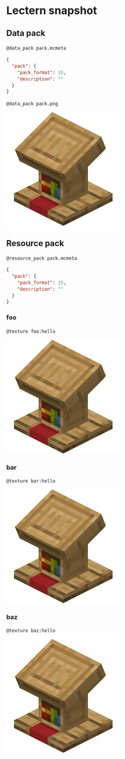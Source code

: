 # Lectern snapshot

## Data pack

`@data_pack pack.mcmeta`

```json
{
  "pack": {
    "pack_format": 15,
    "description": ""
  }
}
```

`@data_pack pack.png`

![data_pack.png](pack.png)

## Resource pack

`@resource_pack pack.mcmeta`

```json
{
  "pack": {
    "pack_format": 15,
    "description": ""
  }
}
```

### foo

`@texture foo:hello`

![texture.png](hello.png)

### bar

`@texture bar:hello`

![texture.png](hello_1.png)

### baz

`@texture baz:hello`

![texture.png](hello_2.png)
